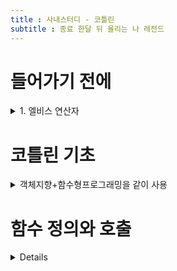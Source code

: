 ```yaml
---
title : 사내스터디 - 코틀린
subtitle : 종료 한달 뒤 올리는 나 레전드
---
```


# 들어가기 전에

<details>

<summary>1. 엘비스 연산자</summary> 


<div markdown ="1">

```kotlin
data class Person(val name: String, val age: Int? =null
// 데이터 클래스를 선언하고 널이 될 수 있는 타입과 파라미터 디폴트 값
fun main(args: Array<String>){ //최상위함수
val persons= listOf(Person("영희"),
										Person("철수",age=29)) // 이름이 붙은 파라미터
val oldes = persons.maxBy{it.age?:0}//람다식과 엘비스 연산자 
	//객체를 받아 객체를 반환하는 람다식을 파라미터로 전달받는데 persons 객체를 전달받아 Int 값을 반환한
	println("나이가 가장 많은 사람: $oldest") //문자열 템플릿
}
}
```

Kotlin은 JAVA와 다르게 명령문 마지막의 세미콜론은 선택 사항이다.

한 줄에 여러 명령문을 작성하려면 세미콜론을 붙여야한다.

java의 this는 ‘객체, 자기 자신’을 나타낸다면 kotlin의 it은 람다식의 유일한 인자를 나타낸다.

엘비스 연산자를 사용하면 age가 null이면 0을 null이 아니면 age의 값을 반환한다.

---

코틀린의 경우 서버상의 코드, 안드로이드 디바이스에서 실행되는 모바일 애플리케이션, IOS, 데스크탑 애플리케이션 환경에서도 수행 할 수 있다.

광범위한 서비스를 제공하는 도메인에 적합한 언어라고 생각한다.

---

1. 정적 타입 지정언어
    
    자바와 마찬가지로 코틀린도 정적 타입 지정 언어다.
    
    (정적 타입 지정 언어란? 프로그램 안에서 객체의 필드나 메서드를 사용할 때마다 컴파일러가 타입을 검증하는 언어- 구성요소의 타입을 컴파일 시점에 알 수 있어 컴파일 단계에서 해결 할 수 있다)
    
    자바와 달리 코틀린은 모든 변수의 타입을 프로그래머가 직접 명시할 필요는 없는데, 대부분의 경우 코틀린 컴파일러가 문맥으로부터 변수 타입을 자동으로 추론하기 때문에 타입 선언은 필수적인 요소가 아니다.
    

```kotlin
var x =1
```

변수를 정의하면서 정수 값으로 초기화하는데, 코틀린은 이 변수의 타입을 int로 추론한다

(이처럼 문맥을 통해 타입을 추론하는 과정을 ‘타입 추론’ 이라고 부른다)

- 왜 사용하는가?
    - 성능
        
        실행 시점에 어떤 메소드를 호출할지 알아내는 과정이 필요 없다
        
    - 신뢰성
        
        컴파일러가 프로그램의 정확성을 검증한다
        
    - 유지 보수성
        
        코드에서 다루는 객체가 어떤 타입인지 알 수 있다.
        
    - 도구 지원
        
        정적 타입 지정으로 안전하게 리팩토링한다.
        
- 자바와 다른 타입 시스템
    
    nullable type을 지원한다.
    
    컴파일 시점에 null pointer exception이 발생할 수 있는지 여부를 검사해준다

</div>
</details>



# 코틀린 기초

<details>
<summary>객체지향+함수형프로그래밍을 같이 사용</summary>

<div markdown="1">


---

## 2.1 함수와 변수

본문이 중괄호로 둘러싸인 함수를 블록이 본문인 함수라 부르고, 등호와 식으로 이뤄진 함수를 식이 본문인 함수라고 표현한다

→ 인텔리제이에서 이  두방식을 서로 변환하는 메뉴가 존재한다.

```kotlin
fun max(a:Int,b:Int)=if(a>b)a else b
```

코틀린은 정적 타입 지정 언어인데, 컴파일 시점에 모든 식의 타입을 지정해야 하는거 아닌가?

→ 실제로 모든 변수나 모든 식에는 타입이 존재하고, 모든 함수는 반환 타입이 정해져야 하는데, 식이 본문인 함수의 경우 굳이 사용자가 반환 타입을 적지 않아도 컴파일러가 함수 본문 식을 분석해 식의 결과 타입을 추론한다.

**함수를 선언할 떄 fun 키워드를 사용한다.**

**파라미터,변수 이름 뒤에 그 프라미터의 타입, 변수 타입을 쓴다,**

**함수를 최상위 수준에 정의 할 수 있다.( 클래스 안에 함수를 넣어야 할 필요가 없다)**

**자바와 달리 배열 처리를 위한 문법이 따로 존재하지 않는다.**

**표준 자바 라이브러리 함수를 간결하게 사용 할 수 있게 감싼 래퍼를 제공한다.**

래퍼(데이터를 객체로 표현하기 위해 포장해주는 클래스

### 2.1.2 함수

**의미 있는 결과를 반환하는 함수의 경우 반환 값의 타입은 파라미터 목록 뒤에 콜론(:)으로 구분하여 추가하자**

**문- 블록의 최상위 요소로 존재하며, 아무런 값을 만들어내지 않는다.**

**식- 값을 만들어 내며 다른 식의 하위요소로 계산에 참여할 수 있다.**

**실제로 모든 변수나 모든 식에는 타입이 있으며, 모든 함수는 반환 타입이 정해져야 한다.**

**→ 하지만 식이 본문인 함수의 경우 굳이 사용자가 반환타입을 적지 않아도 컴파일러가 추론을 통해 함수 반환 타입을 정해준다.**

### 2.1.3변수

- **변경 가능한 참조 (Variable :Var)**
- **변경 불가능한 참조 (Value :Val) := java의 final 변수에 해당**
    - **참조 자체는 불변이지만, 그 참조가 가르키는 객체의 내부 값은 변경될 수 있다**

**문자열 리터럴에서 컴파일 오류가 발생하는데, 타입이 컴파일러가 기대하는 타입과 다르기 떄문에이다.**

**문자열 리터럴이 필요한 곳에 변수를 넣되 변수앞에 $를 추가하고 {}중괄호로 둘러싸서 사용하자**

```kotlin
val languages= arrayListOf("Java")
languages.add("Kotlin")
//****//

var answer =42
answer ="No answer"
//컴파일 에러
```

```kotlin
fun main(args:Array<String>){
	val name = if(args.size>0) args[0] else "Kotlin"
	println("Hello, $name!")//"\"을 사용하면 $그대로 출력
}
-> $name을 사용하는 것 보다 ${name}을 사용하는 습관을 들이자.
```

## 2.2 클래스와 프로퍼티

[프로퍼티(Property)](https://www.notion.so/Property-2d0fe2b281e446f8b80f60c5fabc753f)

[추상화](https://www.notion.so/4222fee99b6c481585a5b20553f6fe2a)

```kotlin
class Person(val name: String)
```

**코드없이 데이터만 저장하는 클래스를 값 객체라 부르고, public 가시성 변경자가 사라지는데**

**코틀린의 기본 가시성은 public이므로 이런 경우 변경자를 생략한다.**

→  클래스라는 개념의 목적은 데이터를 캡슐화하고 캡슐화한 데이터를 다루는 코드를 한주체 아래 가둔다

[캡슐화](https://www.notion.so/ba3ba9773e9249b0a5e5a7d4739ef7b8)

자바의 경우 데이터를 필드에 저장하고, 멤버 필드의 가시성은 보통 private로 사용하는데, 클래스는 자신을 사용하는 클라이언트가 그 데이터에 접근하는 통로로 쓸 수 있는 접근자 메서드를 제공한다.

→ 필드를 읽기 위한 getter/setter를 추가로 제공한다.

```java
class Person(
	val name:String,
	val isMarried: Boolean
)
```

**읽기 전용 프로퍼티로, 코틀린은 비공개 필드와 필드를 읽는 단순한(공개) 게터를 만들어 내고, 코틀린 비공개필드, 공개 getter/setter를 만든다**

→ **코틀린은 프로퍼티를 언어 기본 기능으로 제공하고, 자바의 필드와 접근자 메서드를 완전히 대신한다.**

기본적으로 코틀린에서 프로퍼티를 선언하는 방식은 프로퍼티와 관련 있는 접근자를 선언하는 것

(읽기 전용 프로퍼티는 getter만 변경 가능한 프로퍼티는 getter와 setter 모두 선언된다.)

코틀린의 name 프로퍼티를 자바 쪽에서는 getName으로 사용 할 수 있다.

Getter/Setter 의 이름 규칙

- Setter - is로 시작하는 프로퍼티의 게터에는 get이 붙지 않고, 원래 이름 그대로 사용하며, 세터에는 is를 Set으로 바꾼 이름을 사용한다  ismarred()
    
    but 자바에서 person.setMarried(false)로 표현하지만 코틀린은 person.isMarried =false로 사용한다
    
    만약 자바 클래스가 isMarried와 setMarried 메서드를 제공한다면 코틀린 프로퍼티의 이름은 isMarried로 자바에서 선언한 클래스에 코틀린 문법을 사용 할 수 있다.
    

### 2.2.2 커스텀 접근자(커스텀 Getter/Setter)

```kotlin
Class Rectangle(val height: Int,val width:Int){
	val isSquare:Boolean
		get(){
		return height==width
	}
}
```

---

### 2.2.3 코틀린 소스코드 구조: 디렉터리와 패키지

자바의 경우 모든 클래스를 패키지 단위로 관리하는데, 모든 코틀린 파일의 맨 앞에 package문을 넣을 수 있다.

같은 패지키에 속해 있다면 다른 파일에서 정의한 선언일지라도 직접 사용 가능하다

반면 다른 패키지의 경우 정의한 선언을 사용하려면 임포트를 통해 선언해야한다.

→ 코틀린의 디렉터리는 개발자 마음대로 할 수 있다, 파일의 이름도, 하위 폴더의 이름도

⇒ 대부분의 경우 패키지별로 디렉터리를 구성한다..

---

## 2.3 선택 표현과 처리: enun과 when

enum은 자바 선언보다 코틀린 선언에 더 많은 키워드를 써야 하는 흔치 않은 예,

코틀린에서는 enum을 class를 사용하지만 자바는 enum 을 사용하고.  소프트 키워드라 불리는 존재로, enum안에서 프로퍼티나 메서드를 정의 할 수 도 있다.

```kotlin
enum class Color(val r: Int,val g: Int val b: Int)
{
RED(255,0,0),ORANGE(255,165,0),
YELLOW(255,255,0),GREEN(0,255,0),BLUE(0,0,255),
INDIGO(75,0,139),VIOLET(238,130,238);
	fun rgb() = (r * 256 + g) * 256 + b
}
```

```kotlin
fun getMnemonic(color: Color)=
	when (color){
		Color.Red ->"Richard"
		Color.ORANGE -> "Of"
}
```

**각 분기의 끝에 Break;를 넣지 않아도 되는데, 성공적으로 매치되는 분기를 찾으면 switch는 그 분기를 실행하고, 한 분기 안에서 여러 값을 매치 패턴으로 사용 할 수 도 있다.값은 ,(콤마)로 구분**

```kotlin
fun getWarmth(color:Color)=when(color){
	Color.Red,Color.ORANGE,Color.YELLOW->"warm"
	Color.GREEN->"neutral"
	Color.BULE ->"cold"
}
```

enum 상수 값을 임포트해서 enum 클래스 수식자 없이 enun 사용도 가능하다

```kotlin
import Color
import Color.Color.*
	fun getWarmth(clor:Color) = when(color){
	RED,ORANGE->"warm"
	GREEN->"neutral"
}
```

**분기 조건에 상수(숫자 리터럴)만 사용할 수 있는 자바와 달리 코틀린 when은 분지 조건을 임의의 객체로 허용하는데,** 

```kotlin
fun mix(c1:Color,c2:Color)=
when(setOf(c1,c2)){
		setOf(RED,YELLOW)->ORANGE
		setOf(YELLOW,BLUE)->GREEN
		setOf(BLUE,VIOLET)->INDIGO
		else->throw Exception("Dirty color")
}
```

setOf를 사용하여 Set객체로 만들고, 순서가 중요하지 않기 때문이다.

when 식은 인자 값과 매치하는 조건 값을 찾을 때까지 각 분기를 검사하는데, 분기 조건에 있는 조건들을 동등성에 맞게 비교한다.

인자가 없는 when식

```kotlin
fun mixOptimized(c1:Color,c2:Color)=
when {
		(c1==RED && c2==YELLOW)||
		(c1==YELLOW && c2 == RED) -> ORANGE
}
```

when에 아무런 인자도 없다면 각 분기의 조건이 불리언 결과를 계산하는 식이 된다.

### 2.3.5 스마트 캐스트

코틀린에서는 is를 사용해 변수 타입을 검사하는데, 자바의 instanceof와 비슷하다,

그러나그 타입에 속한 멤버에 접근하기 위해서 명시적으로 변수 타입을 캐스팅 하는데 이런 멤버 접근을 여러 번 수행한다면 변수에 따로 캐스팅한 결과를 저장한 후 사용한다.

→ **프로그래머 대신 컴파일러가 캐스팅을하고, 어떤 변수가 원하는 타입인지 is로 검사혹 나면 굳이 변수를 원하는 타입으로 캐스팅하지 않아도 사용 할 수 있다.**

이 과정을 스마트 캐스팅이라고 표현한다.

```kotlin
if(e is Sum){
		return eval(e.right)+eval(e.left)
}
```

스마트 캐스트는 is로 변수에 든 값의 타입을 검사한 다음에 그 값이 바뀔 수 없는 경우에만 작동한다.

**클래스의 프로퍼티에 대해 스마트 캐스트를 사용한다면 프로퍼티는 반드시 val이어야하고, 커스텀 접근자를 금지한다.**

→ 프로퍼티에 대한 접근이 항상 같은 값을 내놓는다고 확실할 수 없기 떄문에

⇒ AS키워드를 이용해 해결한다

```kotlin
val n = e as Num
```

---

### 2.3.6 리팩토링

java와 달리 3항 연산자의 공백을 해결하기 위해 eval 함수에서 retrun문과 중괄호를 없애 if식을 본문으로 사용하여 해결한다

```kotlin
fun eval(e:Expr):Int =
	if(e is Num){
		e.value
	}else if (e is Sum){
		evel(e.right)+eval(e.left)
	}else{
		throw IllegalArgumentException("Unknown expression")
}
```

- if의 문기에 식이 하나라면 중괄호를 생략한다, if 분기에 블록을 사용한다면 그 블록의 마지막 식이 그 분기의 결과 값이된다.

```kotlin
fun eval(e: Expr): Int=
	when(e){
		is Num->
			e.value
		is Sum ->
			eval(e.right)+eval(e.left)
		else ->
			throw IllegalArgumentException("Unknown expression")
	}
```

동등성 검사가 아닌 받은 값의 타입을 검사의 기능을 수행 할 수 도 있다

— java에서는 조건문을 수행하는 과정에서 타입 변환이나 강제 캐스팅이 필수였지만, 스마트 캐스팅으로 해결한다.

- 블록을 사용하여 분기를 만드는경우
    
    if나 when 모두 분기에 블록을 사용 할 수 있는데, 블록의 마지막 문장이 블록 전체의 결과가 된다
    

```kotlin
fun evalWithLogging(e:Expr):Int =
	when(e){
		is Num->{
			println("num: ${e.value}")
				e.value
		}
		is Sum->{
			val left = evalWithLogging(e.left)
			val right = evalWithLogging(e.right)
			println("sum: $left + $right")
			left+right
		}
		else -> throw IllegalArgumentException("Unknown expression")
}
```

But! 

‘블록의 마지막 식이 블록의 결과’라는 규칙은 블록이 값을 만들어내야 하는 경우 항상 성립하는데, 함수에 대해서는 성립하지 않는다. 식이 본문인 함수는 블록을 본문으로 가질 수 없고블록이 본문인 함수는 내부에 return 문이 반드시 있어야 한다.

-? 블록이 어느 식에는 존재하고 어느 문에는 존재 하는지 이해하기 힘듬.

? 식안에 분기가 생성되면 블록이 필요하고 식안에 결과값이 필요하면 블록을 만들어 return하는지?

### 2.4 대상을 이터레이션:

 → 이터레이션(iteration)은 **결과를 생성하기위한 프로세스의 반복**

코틀린 특성 중 자바와 가장 비슷하며, 코틀린 while 루프는 자바와 동일하다.

### 2.4.2 수에 대한 이터레이션: 범위와 수열

- 자바의 for 루프에 해당하는 요소가 존재하지 않는데(for-each 뺴고), 이런 루프의 가장 흔한 예로 초깃값, 증가 값, 최종 값을 사용한 루프를 대신하기 위해 코틀린에서는 range를 사용한다.
    
    i ) 범위는 기본적으로 두 값으로 이뤄진 구간이며, 그 두 값은 정수 등의 숫자 타입의 값이다.
    
    ii) .. 연산자로 시작 값과 끝 값을 연결하여 범위를 만든다
    

```kotlin
val ontToTen = 1..10
```

→ 코틀린의 범위는 폐구간 또는 양끝을 포함하는 구간이다.

[사진]!(https://www.notion.so/image/https%3A%2F%2Fs3-us-west-2.amazonaws.com%2Fsecure.notion-static.com%2F6b979565-ad3b-47c7-8bfb-ab070018b5f1%2FUntitled.png?id=c1b1c792-4b51-4c91-98e6-f9d6aa8fb3b2&table=block&spaceId=168ca2f3-8156-4bec-b898-da76c9795263&width=2000&userId=38124d1b-708f-4934-ad6d-425bfc58d176&cache=v2)

즉 두 번쨰 값이 항상 범위에 포함된다는 뜻이다.

step을 사용하여 for문의 증가값 부분을 대신하며, 증가 값을 자유롭게 설정 할 수 있다.

→ 만약 반폐구간에 대한 이터레이션을 할 경우에는 until 함수를 사용하자

```kotlin
for(x in 0 until size)
//비슷
for(x in 0..size-1) // 조금 더 명확한 개념 표현
```

### 2.4.3 맵에 대한 이터레이션

```kotlin
val binaryReps = TreeMap<Char, String>()
for(c in 'A'..'F'){
	val binary = Integer.toBinaryString(c.toInt())
	binaryReps[c] = binary
}
for((letter,bianry) in binaryReps){
	println("&letter = $binary")
}
```

get과 put을 사용하는 대신 map[key],map[key]=value를 사용해 값을 가져오고 설정할 수 있다.

```kotlin
binaryReps[c] = binary
//->
binaryReps.put(c,binary)
```

- 컬랙션 응용

```kotlin
val list= arrayListOf("10","11","1101")
for ((index,element) in list.withIndex()){
	println("$index: $element")
}
```

→ 인덱스를 저장하기 위한 변수를 별도로 선언하지 않고, 루프에서 매번 면수를 증가시킬 필요가 없다.

### 2.4.4 in으로 컬랙션이나 범위의 원소 검사

in 연산자를 사용해 어떤 값이 범위에 속하는지 검사할 수 있다. 

역산은 !in으로 사용한다

→ c in ‘a’..’z’ → ‘a’ ≤c && c≤ ‘z’로 변환된다.

## 2.5 코틀린의 예외 처리

 **자바와 다른 점은 다른 클래스와 마찬가지로 예외 인스턴스를 만들 때도 new를 붙일 필요가 없다.**

**자바와 달리  코틀린의 throw는 “식”이므로 다른 식에 포함될 수 있다.**

→ try/catch/finally 

try - 함수가 던질 수 있는 예외를 명시할 필요가 없다

catch - catch(e: NumberFromatException) 으로 사용한다. ( 예외타입을 :의 오른쪽에 작성)

**but throws절이 코드에 없다!** 

자바에서는 함수를 작성할 때 함수 선언 뒤에 throws IOException을 붙이는데, IOE가 체크 예외

자바에서는 체크예외를 명시적으로 처리해야하며, 어떤 함수가 던질 가능성이 있는 예외나 그 함수가 호출한 다른 함수에서 발생할 수 있는 예외를 catch로 처리, **처리하지 않는 예외는 thorws절에 명시한다.**

**코틀린은 체크 예외와 언체크 예외를 구별하지 않는다.**

코틀린에서는 함수가 던지는 예외를 지정하지 않고 발생한 예외를 잡아내도 되고 잡아내지 않아도 된다.

### 2.5.2 try를 식으로 사용

trt키워드는 if 나 when과 마찬가지로 식으로 존재하는데, try 값을 변수에 대입할 수 있다, if와 달리 try의 본문은 반드시 중괄호{ } 로 둘러 싸야하며, 다른 문장과 마찬가지로 try의 본문도 내부에 여러 문장이 있으면 마지막 식의 값이 전체 결과 값이 된다.


</div>
</details>


# 함수 정의와 호출

<details>
<summery>함수 정의와 호출</summery>

<div markdown="1">

## 3.1 코틀린에서 컬렉션 만들기

```kotlin
val set = hashSetOf(1,7,53)
val list =aarayListOf(1,7,53)
val map = hasMapOf(1 to "one",7 to"seven", 53 to "fifty-three")
println(set.javaClass)
//이때 set.javaclass는 getClsss()의 역활
```

**결과적으로 코틀린은 코틀린 자체적인 컬렉션 기능을 제공하지 않고, 기존 자바 컬렉션을 제공한다.**

**표준 자바 컬렉션을 활용하면 자바 코드와 상호 작용하기 더 쉽다.**

**→ 자바 컬렉션과 코틀린 컬렉션을 서로 변환할 필요가 없기 때문에**

```kotlin
//유용한 기능
val strings=listOf("first","second","fourteenth")
println(strings.last())//fourteenth
val numbers=setOF(1,14,2)
println(numbers.max())//14

```

## 3.2 함수를 호출하기 쉽게 만들기

자바 컬렉션에는 디폴트 tostring 구현되어 있는데, 출력 형식이 고정되어 있어 필요한 형식이 아닐 수도 있다.

예를들면

```kotlin
val list= listOf(1,2,3)
println(list)//[1,2,3]
```

형식을 1;2;3 처럼 원소 사이를 세미콜론으로 구분하고 괄호로 리스트를 둘러싸려면?

→ 구아바,아파치 커먼즈 같은 서드파티(제 3자, 즉 외부 라이브러리) 프로젝트를 추가하거나 직접 관련 로직을 구현해야한다.

```kotlin
fun <T> joinToString(
	collection: Collection<T>,
	separator: String,
	prefix: String,
	postfix:String): String{
	val result = StringBuilder(prefix)
		for((index,element) in collection.withIndex()){
				if(index>0) result.aapend(separator) // 0번쨰 인덱스에 구분자가 들어가면 ;1;2;3
				result.append(element)
		}
		result.append(postfix)
		return result.toString()
}

println(joinToString(list,";","(",")")) //(1;2;3)
```

### 3.2.1 이름 붙인 인자

위의 함수는 함수 호출 부분을 처음 접하는 사람에게는 읽히지 않거나 읽는데 시간을 소비해야 하는데 가독성 향상을 위해 이름을 붙여 인자를 사용한다.

인자로 전달한 각 문자열이 어떤 역활을 하는지 구분할 수 없고, 각 원소는 공백으로 구분되는지, 마침표로 구분되는지 , 함수의 시그니처를 살펴봐야하는 노력이 필요하다.

불리언 플래그 값을 전달해야 하는 경우 코드가 모호하기 떄문에 불리언 대신 enum타입 사용이 권장된다

```kotlin
(java)
jointToString(collection, /*separator */" ", /* prefix */"",/* postfix */".");
(kotlin)
jointTostring(collection, separator = " " , prefix =" " , postfix=".")
```

**코틀린으로 작성한 함수를 호출할 때는 함수에 전달하는 인자 중 일부의 이름을 명시할 수 있으며, 호출 시 인자 중 어느 하나라도 이름을 명시하고 나면 혼동을 막기 위해 그 뒤에 오는 인자는 모두 이름을 꼭 명시해야한다.**

**→ 자바로 작성된 코드는 이름 붙인 인자를 사용 할 수 없다!!**

### 3.2.2 디폴트 파라미터 값

자바는 일부 클래스에서 오버로딩한 메서드가 너무 많아진다는 문제가 있다.

→ 하위 호환성을 유지하거나 API 사용자에게 편의를 더하는 등의 여러가지 이유로 추가된다.

→ 중복되는 오버로딩 함수가 늘면 추가되는 주석 또한 늘어나고 모호해지는 경우 발생

= **함수 선언에서 피라미터의 디폴트 값을 지정할 수 있다**

- **아무 접두사나 접미사 없이 콤마로 원소를 구분한다.**

```kotlin
fun <T> joinToString(
	collection: Collection<T>,
	separator: String = ", ",
	prefix: String ="",
	postfix: String=""): String
//1)
JoinToString(list,",","","")//1, 2, 3
//2)
JoinToString(list)//1, 2, 3
//3)
JoinToString(list,";")//1; 2; 3
// separator를 ";"으로 지정하고 pre와 pos를 생략
```

→ 함수의 디폴트 파라미터 값은 함수를 호출하는 쪽이 아닌 함수 선언 쪽에서 지정됨

= **어떤 클래스 안에 정의된 함수의 디폴트 값을 바꾸고 그 클래스가 포함된 파일을 재 컴파일하면 그 함수를 호출하는 코드 중에 값을 지정하지 않은 모든 인자는 자동으로 바뀐 디폴트 값을 적용받음**

! 만약 자바 환경에서 코틀린 함수를 호출하는 경우? - 코틀린 함수가 디폴트 파라미터 값을 제공 하더라도 모든 인자를 명시해야 함, 자바 쪽에서 자주 사용 되는 호출 함수라면 “@JvmOverloads” 애노테이션을 활용하자. > 코틀린 컴파일러가 자동으로 맨 마지막 파라미터로 부터 파라미터를 하나씩 생략한 오버로딩한 자바 메서드를 추가

### 3.2.2 정적인 유틸리티 클래스 없애기: 최상위 함수와 프로퍼티

자바는 모든 코드를 클래스의 메서드로 작성해야 한다.

실전에서 어느 한 클래스에 포함시키기 어려운 코드가 생기는데, 일부 연산에는 비슷하게 중요한 역활을 하는 클래스가 둘 이상 있을 수도 있다.

? **코틀린에서는 이런 무의미한 클래스가 필요 없다, 대신 함수를 직접 소스 파일의 최상위 수준, 모든 다른 클래스 밖에 위치 시킨다** ( 전역변수)

jvm이 클래스 안에 있는 코드만을 실행하는데 컴파일러는 이 파일을 컴파일할 때 새로운 클래스를 정의해준다.

- 파일에 대응하는 클래스의 이름 변경하기
    
    코틀린 최상위 함수가 포함되는 클래스의 이름을 바꾸고 싶다면 파일에 @JvmName 애노테이션을 추가한다, 애노테이션은 파일의 맨 앞, 패키지 이름 선언 이전에 위치
    
    ex) @file:JvmName(”StringFunctions”)
    
- import strings.StringFunctions; → StringFunctions.joinToString

최상위 프로퍼티

함수와 마찬가지로 프로퍼티도 파일의 최상위 수준에 놓을 수 있다.

```kotlin
var opCount =0//최상위 프로퍼티
fun performOperation(){
	opCount++
}
fun print(){
	println({$opCount}time)
}
/**/
const val UNIX_LINE_SEPARATOR ="/n"
//자바
public static final String UNIX_LINE_SEPARATOR="/n";
```

## 3.3 Method 다른 Class에 추가: 확장 함수와 확장 Property

기존 자바 API 재 작성 하지 않고 사용하는 “확장 함수”

확장 함수는 어떤 class 멤버 method  호출할 수 있지만 그 class밖에 선언된 함수다.

```kotlin
package strings
fun String.lastChar(): Char = this.get(this.length-1)
	//수신 객체 타입             //수신 객체(this)

println("Kotlin:.lastChar())//n

fun String.lastChar():Char= get(length-1)// 수신객체멤버에 this없이 접근도 된다.
```

확장하려는 class의 이름을 붙이기만 하면 확장 함수가 되며, class 이름을 수신 객체 타입, 호출되는 대상이 되는 값을 수신 객체라고 부른다.

하지만 **확장 함수가 캡슐 화가 깨지는 않는데 Class 안에서 정의한 method와 달리 확장 함수 안에서는 Class 내부에서만 사용할 수 있는 private,protected멤버를 사용할 수 없다.**

### 3.3.1 Import 와 확장 함수

확장 함수를 정의해도 자동으로 프로젝트 안의 모든 소스 코드에서 사용 할 수 있는 것은 아니다.

확장 함수를 정의하자마자 어디든 사용한다면, **확장 함수가 둘 이상 있어서 이름이 충돌하는 경우가 발생 할 수도 있기 때문이다.**

```kotlin
import strings.lastChar
val c = "Kotlin".lastChar()
//구분
import strings.*
//동일한 이름을 방지하기 위해 as를 사용
import strings.lastChar as last
val c= "Kotlin".last()
//코틀린 문법상 확장 함수는 반드시 짧은 이름을 사용
```

### 3.3.2 자바에서 확장 함수 호출

내부적으로 확장 함수는 수신 객체를 첫 번째 인자로 받는 정적 method

- 정적 method 호출하면서 첫 번째 인자로 수신 객체를 넘기면 된다.

다른 최상위 함수와 마찬가지로 확장 함수가 들어있는 자바 class 이름도 확장 함수가 들어있는 파일 이름에 따라 결정된다.

```java
char c = StringUtilKt.lastChar("Java");
```

### 3.3.3 확장 함수로 유틸리티 함수 정의

```kotlin
fun <T> Collection<T>.joinToString(//Collection<T>에 대한 확장함수선언
	separator:String =", ",
	prefix: String ="",
	postifx: String =""):String {
	val result = StringBuilder(prefix)
	for((index,element) in this.withIndex()) //수신 객체 T타입의 원소로 이루어진 컬렉션
		if(index>0) result.append(separator)
		result.append(element)
	}

val list = arrayListOf(1,2,3)
println(list.joinToString(" "))//1 2 3
```

문법적인 편의, 클래스가 아닌 더 구체적인 타입을 수신 객체 타입으로 지정 가능

```kotlin
fun Collection<String>.join(
	separator:String =", ",
	prefix: String ="",
	postifx: String ="")=joinToString(separator,prefix,postfix)
println(listOf("one","two","eight").join(" "))//one two eight
// but
listOf(1,2,8).join() //error
```

**확장 함수가 정적 method 같은 특징을 가지므로, 확장 함수를 하위 class에서 Override 할 수 없다**

### 3.3.4 확장 함수는 Override 할 수 없다.

View와 하위 class Button, button이 상위 class click함수를 override 할 때

Button이 View의 하위 타입이기 때문에 View 타입 변수를 선언해도 Button 타입 변수를 그 변수에 대입 가능하다.

View 타입 변수에 Click과 같은 일반 method 호출했는데, Click → button class override 했다면 실제로는 button이 override 한 click이 호출된다.

```kotlin
open class View{
	open fun click() = println("View Clicked")
}
class Button: View(){
	orverride fun click()= println("Button clicked")
}
val view: View= Button()
view.click()
//Button clicked
```

**확장 함수는 class 일부가 아니며, 확장 함수는 class 밖에 선언된다. 이름과 파라미터가 완전히 같은 확장 함수를 기반 class와 하위 class에 대해 정의해도 실제로는 확장 함수를 호출할 때 수신 객체로 지정한 변수의 정적 타입에 의해 어떤 확장 함수가 호출될지 결정되지, 그 변수에 저장된 객체의 동적인 타입에 의해 확장 함수가 결정되지 않는다.**

```kotlin
fun View.showOff() = println("I`m a view!")
fun Button.showOff() = println("I`m a button!")
val view: view = Button()
view.showOff()
// i`m a view! *확장 함수는 정적으로 결정되기 떄문에!

//(자바)
View view = new Button();
ExtensionsKt.showOff(view);
//i`m a view! showOff함수를 kt파일에 정의했기 떄문에
```

view가 가리키는 객체의 실제 타입은 Button이지만, 위의 경우는  view 타입이 view이기 때문에 무조건 View의 확장 함수가 호출

### 3.3.5 확장 Property

**확장 property 는, property 이름으로 불리지만 상태를 저장할 적절한 방법이 없기 때문에 실제로 확장 property는 아무 상태도 가질 수 없다.**

property 문법으로 더 짧게 코드를 작성할 수 있다.

```kotlin
val String.lastChar: Char
	get() = get(length-1)

var StringBuilder.lastChar: Char
	get() = get(length-1) // 프로퍼티 게터
	set(value:Char){
		this.setCharAt(length-1,value) //프로퍼티 세터
}
//사용
println("Kotlin".lastChar)//n
	val sb =StringBuilder("Kotlin?")
	sb.lastChar = '!'
println(sb)//Kotlin!
```

뒷받침하는 필드가 없어, 기본 getter 구현을 제공할 수 없으므로 최소한 getter는 꼭 정의를 해야 한다.

초기화 코드에서 계산한 값을 담을 장소가 전혀 없으므로 초기화 코드로 쓸 수 없다.

StringBuilder에 같은 property 정의한다면 StringBuilder의 맨 마지막 문자는 변경 가능하므로 propery를 var로 만들 수 있다.

## 3.4 컬렉션 처리: 가변 길이 인자, 중위 함수 호출, 라이브러리 지원

1. vararg 키워드를 사용하여 호출 시 인자 개수가 달라질 수 있는 함수를 정의
2. infix 함수 호출 구문을 사용하면 인자가 하나뿐인 메서드를 간편하게 호출
3. destructring declration을 사용하면 복합적인 값을 분해해서 여러 변수에 나눠 담을 수 있음

### 3.4.1 자바 컬렉션 API확장

자바 라이브러리 클래스의 인스턴스인 컬렉션에 대해 코틀린이 어떻게 새로운 기능을 추가했는가, last와 max와 같은 함수들은 모두 확장 함수이다.

코틀린 표준 라이브러리는 수많은 확장 함수를 포함한다.

### 3.4.2 가변 인자 함수: 인자의 개수가 달라질 수 있는 함수 정의

가변 길이 인자는 메서드를 호출할 때 원하는 개수만큼 값을 인자로 넘기면 자바 컴파일러가 배열에 그 값들을 넣어주는데, 자바에서는 배열을 그냥 넘기지만 **코틀린에서는 배열을 명시적으로 풀어 배열의 각 원소가 인자로 전달되게 해야한다.**

→ spread 연산자를 사용 (**실제로는 전달하려는 배열 앞에 * 를 붙여준다**)

```java
fun main(args: Array<String>){
	val list =listOf("args: ", *args)
	println(list)
}
```

### 3.4.3 값의 쌍 다루기: 중위 호출과 구조 분해 선언

to 라는 단언은 코틀린 키워드가 아닌데, 이 코드는 중위 호출이라는 특별한 방식으로 to라는 메서드를 호출한다.

→ **중위 호출 시에는 수신 객체와 유일한 메서드 인자 사이에 메서드 이름을 넣는다 ( 사이에 공백이 들어간다)**

```java
1. to("one") // to메서드를 일반적인 방식으로 호출
2. to "one" //to메서드를 중위 호출 방식으로 호출
```

**함수를 중위 호출에 사용하게 허용하려면 infix 변경자를 함수 선언 앞에 추가하자.**

```java
infix fun Any.to(other: Any) =Pair(this, other)
```

이 함수는 Pair의 인스턴스를 반환하는데, pair는 코틀린 표준 라이브러리 클래스로, 두 원소로 이뤄진 순서 쌍을 표현, 실제로 to는 제너릭 함수

```java
val (number, name) = 1 to "one"// 두변수를 즉시 초기화 할 수 있다.
```

이런 기능을 구조 분해 선언이라고 한다.

루프에서도 구조 분해 선언을 할 수 있는데, jointoString에서 본 withindex를 구조 분해 선언과 조합하여 컬랙션 원소의 인덱스와 값을 따로 변수에 담는다

```java
for ((index,element) in collection.withIndex()){
	println("$index: $element")
}
//map
fun <K,V> mapOf(vararg values: Pair<K,V>: Map<K,V>
//mapOf의 경우 인자가 키와 값으로 이루어진 쌍이어야한다
```

## 3.5 문자열과 정규식 다루기

코틀린 문자열은 자바 문자열과 같고, 코틀린 코드가 만들어낸 문자열을 아무 자바 메서드에 넘겨도 되며, 자바 코드에서 받은 문자열을 아무 코틀린 표준 라이브러리 함수에 전달해도 무관하다.

자바 문자열을 감싸는 별도의 래퍼도 생기지 않는다.

### 3.5.1 문자열 나누기

1. split 메서드
    
    자바 split 메서드는 점을 사용해 문자열을 분리할 수 없다 
    
    “12.345-6.A”를 [12,345-6,A]로 배열이라고 생각하게 하는 실수를 유발한다.
    
    split의 구분 문자열은 실제로 정규식 이기 때문에 마침표는 문자를 나타내는 정규식으로 해석
    

```kotlin
println("12.345-6.A".split(".","-"))//여러 구분 문자열 지정
// 12, 345, 6 ,A 
"\\.|-".toRegex()//로 정규식을 명시적으로 만들 수 도 있다
```

### 3.5.2 정규식과 3중 따옴표로 묶은 문자열

```kotlin
fun paresePath(path:String){
	val directory = path.substringBeforeLast("/")
	val fullName = path.substringAfterLast("/")
	val fileName= fullName.substringBeforeLast(".")
	val extension = fullName.substringAfterLst(".")
	println("Dir: $directory,name: $fileName, ext: $setension")

//정규식
fun parsePath(path: String){
	val regex= """(.+)/(.+)\.(.+)""".toRegex()
	val matchResult = regex.metchEntire(path)
	if( matchResult!=null){
		val(directory,filename,extension)=matchResult.destructured
		println("Dir: $directory,name: $fileName, ext: $setension")
	}
}
```

### 3.5.3 여러 줄 3중 따옴표 문자열

3중 따옴표를 사용하면 줄 바꿈이 들어 있는 프로그램 텍스트를 쉽게 문자열로 만든다.

```kotlin
	val kotlinLo = """|   //
									 .| //
								   .|/  \"""
```

들여쓰기를 하되 들여쓰기의 끝부분을 특별한 문자열로 표시하고, trimMargin을 사용해 그 문자열과 그 직전의 공백을 제거한다.

## 3.6 코드 다듬기: 로컬 함수와 확장

**코틀린에서는 함수에서 추출한 함수를 원 함수 내부에 중첩시킬 수 있다, 그렇게 하면 문법적인 부가 비용을 들이지 않고, 깔끔하게 코드를 조직할 수 있다.**

java의 경우 DRY 원칙을 피하기 쉽지 않고, 클래스 안에 작은 메서드가 많아지고, 각 메서드 사이의 관계 파악이 어렵다. 그래서 로컬 함수를 사용 한다.

```kotlin
class User(val id:Int, val name: String. val address: String)

fun saveUser(user: User){
	if (user.name.isEmpty()){ //필드 검증이 중복된다.
		throw IllegalArgumentException(
			"Can`t save user ${user.id}: empty Name")
	}
	if (user.address.isEmpty()){
		throw IllegalArgumentException(
			"Can`t save user ${user.id}: empty Address")
}
//로컬 함수 사용
class User(val id:Int, val name: String, val address: String)
fun saveUser(user: User){
	fun validate(user:User,
							value:String,
							filedName: String){
		if(value.isEmpty(){
			throw IllegalArgumentException(
						"Can`t save user ${user.id}: empty $fieldName")
		}
}
validate(user,user.name,"Name")
validate(user,user.address,"Address")
//로컬 함수에서 바깥 함수의 파라미터 접근하기
class User(val id:Int, val name: String, val address: String)
fun saveUser(user: User){
	fun validate(value: String, fieldName: String){
		if(value.isEmpty(){
			throw IllegalArgumentException(
						"Can`t save user ${user.id}: " + "empty $fieldName")
		}
}
validate(user,user.name,"Name")
validate(user,user.address,"Address")
//검증 로직을 확장 함수로 추출하기

class User(val id:Int, val name: String, val address: String)
fun User.validateBeforeSave(){
	fun validate(value:String,
							filedName: String){
		if(value.isEmpty(){
			throw IllegalArgumentException(
						"Can`t save user ${user.id}: empty $fieldName")
		}
}
validate(user,user.name,"Name")
validate(user,user.address,"Address")
}
fun saveUser(user:User){
	user.validateBeforeSave()
```

한 객체만을 다루면서 객체의 비공개 데이터를 다룰 필요는 없는 함수는 확잠 함수로 만들어 객체.멤버 처럼 수신 객체를 지정하지 않고도 공개된 멤버 프로퍼티나 메서드에 접근할 수 있다.

User.validateBeforeSave를 saveUser내부에 로컬 함수로 넣을 수 있지만, 중**첩된 함수의 깊이가 깊어지면 코드 가독성이 떨어져 일반적으로는 한 단계만 함수를 중첩시키라고 권장한다.**

</div>
</details>
